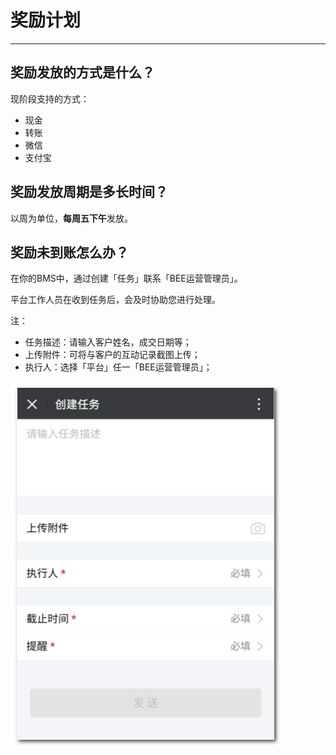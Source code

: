 # 奖励计划

---

<extoc></extoc>

## 奖励发放的方式是什么？

现阶段支持的方式：

* 现金
* 转账
* 微信
* 支付宝

## 奖励发放周期是多长时间？

以周为单位，**每周五下午**发放。

## 奖励未到账怎么办？

在你的BMS中，通过创建「任务」联系「BEE运营管理员」。

平台工作人员在收到任务后，会及时协助您进行处理。

注：
* 任务描述：请输入客户姓名，成交日期等；
* 上传附件：可将与客户的互动记录截图上传；
* 执行人：选择「平台」任一「BEE运营管理员」；

![](/assets/任务-创建任务.png)